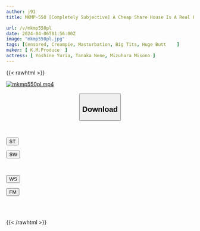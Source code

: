 ```yaml
---
author: j91
title: MKMP-550 [Completely Subjective] A Cheap Share House Is A Real Property. The Sharemates Are All Nudes And Masturbation Enthusiasts With Big Breasts! ! A Joint Sexual Activity That Is Overtaken

url: /v/mkmp550pl
date: 2024-04-06T01:56:00Z
image: "mkmp550pl.jpg"
tags: [Censored, Creampie, Masturbation, Big Tits, Huge Butt	]
maker: [ K.M.Produce  ]
actress: [ Yoshine Yuria, Tanaka Nene, Mizuhara Misono ]
---
```



{{< rawhtml >}}

<div class="video" data-videoid="RXM1z1WwqVFdWZ3">
    <a href="javascript:;">
        <img src="/v/mkmp550pl/mkmp550pl.jpg" width="WIDTH" height="HEIGHT" alt="mkmp550pl.mp4" loading="lazy">
    </a>
</div>

<script type="text/javascript" src="https://j91.asia/asset/on-demand-st.js"></script>

<br>
  <link rel="stylesheet" href="https://j91.asia/asset/bs5.css">
  
  <center>
  <button class="btn btn-primary" type="button" data-bs-toggle="collapse" data-bs-target=".multi-collapse" aria-expanded="false" aria-controls="multiCollapseExample1 multiCollapseExample2"><h2>Download</h2></button></center>
</p>
<div class="row">
  <div class="col">
    <div class="collapse multi-collapse" id="multiCollapseExample1">
      <div class="card card-body">
	      	      <br>
<div class="buttons">  
<p><a href="https://streamtape.to/v/RXM1z1WwqVFdWZ3" target="_blank"><button class="btn-hover color-3"><i class="fa fa-download"></i> ST</button></a></p>
<p><a href="https://asnwish.com/g6u9pa13rd79" target="_blank"><button class="btn-hover color-2"><i class="fa fa-download"></i> SW</button></a></p></div>
    </div>
  </div>
</div>
  <div class="col">
    <div class="collapse multi-collapse" id="multiCollapseExample2">
      <div class="card card-body">
	      <br>
<div class="buttons">
<p><a href="https://wolfstream.tv/b3lzzshki6g9"><button class="btn-hover color-9"><i class="fa fa-download"></i> WS</button></a></p>
<p><a href="https://filemoon.sx/d/06klax38kfke"><button class="btn-hover color-8"><i class="fa fa-download"></i> FM</button></a></p></div>
<br><br>
      </div>
    </div>
  </div>
</div>

{{< /rawhtml >}}
